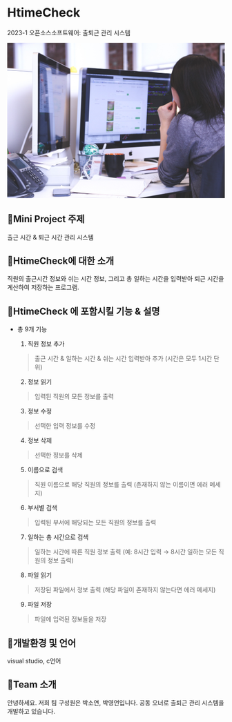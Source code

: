 # HtimeCheck
2023-1 오픈소스소프트웨어: 출퇴근 관리 시스템 

<img src = startup-849804_1920.jpg>

##  📍Mini Project 주제
출근 시간 & 퇴근 시간 관리 시스템

## 📍HtimeCheck에 대한 소개
직원의 출근시간 정보와 쉬는 시간 정보, 그리고 총 일하는 시간을 입력받아 퇴근 시간을 계산하여 저장하는 프로그램.

## 📍HtimeCheck 에 포함시킬 기능 & 설명
+ 총 9개 기능

    1) 직원 정보 추가
    > 출근 시간 & 일하는 시간 & 쉬는 시간 입력받아 추가 (시간은 모두 1시간 단위)
    2) 정보 읽기
    > 입력된 직원의 모든 정보를 출력
    3) 정보 수정
    > 선택한 입력 정보를 수정
    4) 정보 삭제
    > 선택한 정보를 삭제
    5) 이름으로 검색
    > 직원 이름으로 해당 직원의 정보를 출력 (존재하지 않는 이름이면 에러 메세지)
    6) 부서별 검색
    > 입력된 부서에 해당되는 모든 직원의 정보를 출력
    7) 일하는 총 시간으로 검색
    > 일하는 시간에 따른 직원 정보 출력 (예: 8시간 입력 → 8시간 일하는 모든 직원의 정보 출력)
    8) 파일 읽기
    > 저장된 파일에서 정보 출력 (해당 파일이 존재하지 않는다면 에러 메세지)
    9) 파일 저장
    > 파일에 입력된 정보들을 저장
  
## 📍개발환경 및 언어
visual studio, c언어

## 📍Team 소개
안녕하세요. 저희 팀 구성원은 박소연, 박영언입니다. 공동 오너로 출퇴근 관리 시스템을 개발하고 있습니다.
